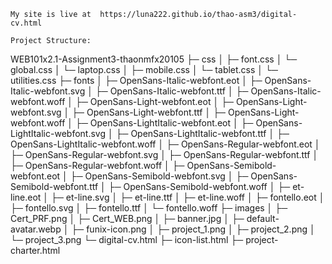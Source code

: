 ```
My site is live at  https://luna222.github.io/thao-asm3/digital-cv.html
```

```
Project Structure:
```

WEB101x2.1-Assignment3-thaonmfx20105
├─ css
│ ├─ font.css
│ └─ global.css
│ └─ laptop.css
│ ├─ mobile.css
│ └─ tablet.css
│ └─ utilities.css
├─ fonts
│ ├─ OpenSans-Italic-webfont.eot
│ ├─ OpenSans-Italic-webfont.svg
│ ├─ OpenSans-Italic-webfont.ttf
│ ├─ OpenSans-Italic-webfont.woff
│ ├─ OpenSans-Light-webfont.eot
│ ├─ OpenSans-Light-webfont.svg
│ ├─ OpenSans-Light-webfont.ttf
│ ├─ OpenSans-Light-webfont.woff
│ ├─ OpenSans-LightItalic-webfont.eot
│ ├─ OpenSans-LightItalic-webfont.svg
│ ├─ OpenSans-LightItalic-webfont.ttf
│ ├─ OpenSans-LightItalic-webfont.woff
│ ├─ OpenSans-Regular-webfont.eot
│ ├─ OpenSans-Regular-webfont.svg
│ ├─ OpenSans-Regular-webfont.ttf
│ ├─ OpenSans-Regular-webfont.woff
│ ├─ OpenSans-Semibold-webfont.eot
│ ├─ OpenSans-Semibold-webfont.svg
│ ├─ OpenSans-Semibold-webfont.ttf
│ ├─ OpenSans-Semibold-webfont.woff
│ ├─ et-line.eot
│ ├─ et-line.svg
│ ├─ et-line.ttf
│ ├─ et-line.woff
│ ├─ fontello.eot
│ ├─ fontello.svg
│ ├─ fontello.ttf
│ └─ fontello.woff
├─ images
│ ├─ Cert_PRF.png
│ ├─ Cert_WEB.png
│ ├─ banner.jpg
│ ├─ default-avatar.webp
│ ├─ funix-icon.png
│ ├─ project_1.png
│ ├─ project_2.png
│ └─ project_3.png
└─ digital-cv.html
├─ icon-list.html
├─ project-charter.html

```

```
